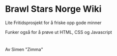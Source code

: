 # Brawl Stars Norge Wiki
Lite Fritidsprosjekt for å friske opp gode minner

Funker også for å prøve ut HTML, CSS og Javascript

#
Av Simen "Zimma"
